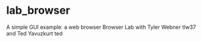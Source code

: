# lab_browser
A simple GUI example: a web browser
Browser Lab with Tyler Webner tlw37 and Ted Yavuzkurt ted
